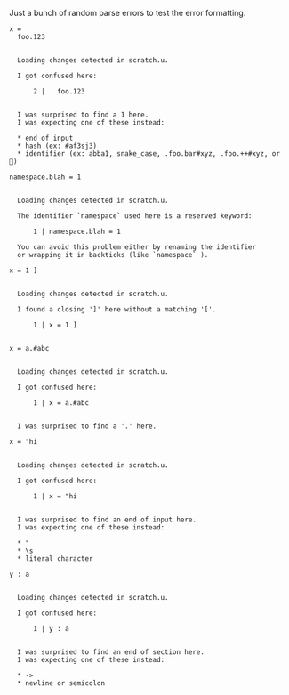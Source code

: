 Just a bunch of random parse errors to test the error formatting.

``` unison
x = 
  foo.123
```

``` ucm

  Loading changes detected in scratch.u.

  I got confused here:
  
      2 |   foo.123
  
  
  I was surprised to find a 1 here.
  I was expecting one of these instead:
  
  * end of input
  * hash (ex: #af3sj3)
  * identifier (ex: abba1, snake_case, .foo.bar#xyz, .foo.++#xyz, or 🌻)

```
``` unison
namespace.blah = 1
```

``` ucm

  Loading changes detected in scratch.u.

  The identifier `namespace` used here is a reserved keyword: 
  
      1 | namespace.blah = 1
  
  You can avoid this problem either by renaming the identifier
  or wrapping it in backticks (like `namespace` ).

```
``` unison
x = 1 ]
```

``` ucm

  Loading changes detected in scratch.u.

  I found a closing ']' here without a matching '['.
  
      1 | x = 1 ]
  

```
``` unison
x = a.#abc
```

``` ucm

  Loading changes detected in scratch.u.

  I got confused here:
  
      1 | x = a.#abc
  
  
  I was surprised to find a '.' here.

```
``` unison
x = "hi
```

``` ucm

  Loading changes detected in scratch.u.

  I got confused here:
  
      1 | x = "hi
  
  
  I was surprised to find an end of input here.
  I was expecting one of these instead:
  
  * "
  * \s
  * literal character

```
``` unison
y : a 
```

``` ucm

  Loading changes detected in scratch.u.

  I got confused here:
  
      1 | y : a 
  
  
  I was surprised to find an end of section here.
  I was expecting one of these instead:
  
  * ->
  * newline or semicolon

```
